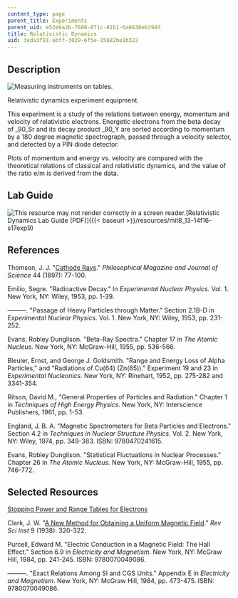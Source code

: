```yaml
---
content_type: page
parent_title: Experiments
parent_uid: e52e9a2b-7600-071c-81b1-6a6630eb394d
title: Relativistic Dynamics
uid: 3eda3f91-abff-3029-6f5e-15682be1b322
---
```


Description
-----------

![Measuring instruments on tables.](/courses/physics/8-13-14-experimental-physics-i-ii-junior-lab-fall-2016-spring-2017/experiments/relativistic-dynamics/L9.jpg)

Relativistic dynamics experiment equipment.

This experiment is a study of the relations between energy, momentum and velocity of relativistic electrons. Energetic electrons from the beta decay of _90_Sr and its decay product _90_Y are sorted according to momentum by a 180 degree magnetic spectrograph, passed through a velocity selector, and detected by a PIN diode detector.

Plots of momentum and energy vs. velocity are compared with the theoretical relations of classical and relativistic dynamics, and the value of the ratio e/m is derived from the data.

Lab Guide
---------

![This resource may not render correctly in a screen reader.](/images/inacessible.gif)[Relativistic Dynamics Lab Guide (PDF)]({{< baseurl >}}/resources/mit8_13-14f16-s17exp9)

References
----------

Thomson, J. J. "[Cathode Rays](https://www.tandfonline.com/doi/abs/10.1080/14786449708621070)." _Philosophical Magazine and Journal of Science_ 44 (1897): 77-100.

Emilio, Segre. "Radioactive Decay." In _Experimental Nuclear Physics._ Vol. 1. New York, NY: Wiley, 1953, pp. 1-39.

———. "Passage of Heavy Particles through Matter." Section 2.1B-D in _Experimental Nuclear Physics._ Vol. 1. New York, NY: Wiley, 1953, pp. 231-252.

Evans, Robley Dunglison. "Beta-Ray Spectra." Chapter 17 in _The Atomic Nucleus._ New York, NY: McGraw-Hill, 1955, pp. 536-566.

Bleuler, Ernst, and George J. Goldsmith. "Range and Energy Loss of Alpha Particles," and "Radiations of Cu(64) (Zn(65))." Experiment 19 and 23 in _Experimental Nucleonics._ New York, NY: Rinehart, 1952, pp. 275-282 and 3341-354.

Ritson, David M., "General Properties of Particles and Radiation." Chapter 1 in _Techniques of High Energy Physics._ New York, NY: Interscience Publishers, 1961, pp. 1-53.

England, J. B. A. "Magnetic Spectrometers for Beta Particles and Electrons." Section 4.2 in _Techniques in Nuclear Structure Physics_. Vol. 2. New York, NY: Wiley, 1974, pp. 349-383. ISBN: 9780470241615.

Evans, Robley Dunglison. "Statistical Fluctuations in Nuclear Processes." Chapter 26 in _The Atomic Nucleus._ New York, NY: McGraw-Hill, 1955, pp. 746-772.

Selected Resources
------------------

[Stopping Power and Range Tables for Electrons](http://physics.nist.gov/PhysRefData/Star/Text/ESTAR.html)

Clark, J. W. "[A New Method for Obtaining a Uniform Magnetic Field](https://aip.scitation.org/doi/10.1063/1.1752353)." _Rev Sci Inst_ 9 (1938): 320-322.

Purcell, Edward M. "Electric Conduction in a Magnetic Field: The Hall Effect." Section 6.9 in _Electricity and Magnetism_. New York, NY: McGraw Hill, 1984, pp. 241-245. ISBN: 9780070049086.

———. "Exact Relations Among SI and CGS Units." Appendix E in _Electricity and Magnetism_. New York, NY: McGraw Hill, 1984, pp. 473-475. ISBN: 9780070049086.